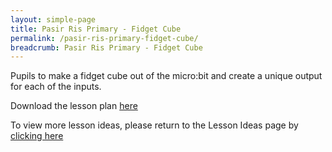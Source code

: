 ```yaml
---
layout: simple-page
title: Pasir Ris Primary - Fidget Cube
permalink: /pasir-ris-primary-fidget-cube/
breadcrumb: Pasir Ris Primary - Fidget Cube
---
```


Pupils to make a fidget cube out of the micro:bit and create a unique output for each of the inputs.

Download the lesson plan [here](/files/lesson-plans/primary-schools/music-and-art/pasir-ris-primary-fidget-cube.docx)

To view more lesson ideas, please return to the Lesson Ideas page by [clicking here](/in-schools/digital-maker/lesson-ideas-primary/)
